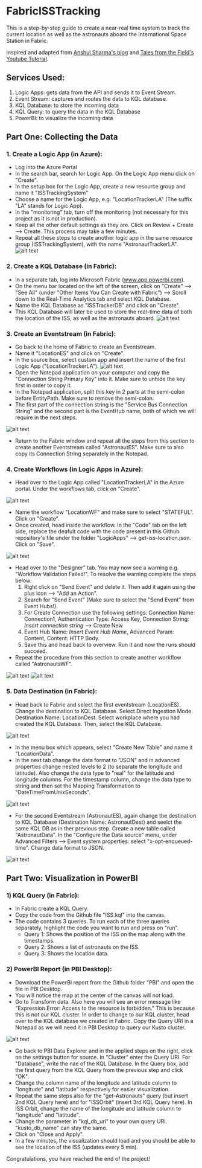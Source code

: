 # FabricISSTracking
This is a step-by-step guide to create a near-real time system to track the current location as well as the astronauts aboard the International Space Station in Fabric. 

Inspired and adapted from [Anshul Sharma's blog] and [Tales from the Field's Youtube Tutorial].

[Anshul Sharma's blog]: https://www.linkedin.com/pulse/real-time-monitoring-international-space-station-microsoft-sharma/
[Tales from the Field's Youtube Tutorial]: https://www.youtube.com/watch?v=-HhU7yLyuUU

## Services Used:
1. Logic Apps: gets data from the API and sends it to Event Stream.
2. Event Stream: captures and routes the data to KQL database.
3. KQL Database: to store the incoming data
4. KQL Query: to query the data in the KQL Database
5. PowerBI: to visualize the incoming data

## Part One: Collecting the Data 
### 1. Create a Logic App (in Azure):
* Log into the Azure Portal
* In the search bar, search for Logic App. On the Logic App menu click on "Create".
* In the setup box for the Logic App, create a new resource group and name it "ISSTrackingSystem"
* Choose a name for the Logic App, e.g. "LocationTrackerLA" (The suffix "LA" stands for Logic App).
* In the "monitoring" tab, turn off the monitoring (not necessary for this project as it is not in production).
* Keep all the other default settings as they are. Click on Review + Create --> Create. This process may take a few minutes.
* Repeat all these steps to create another logic app in the same resource group (ISSTrackingSystem), with the name "AstronautTrackerLA".
![alt text](img/CreatingLA.jpg)

### 2. Create a KQL Database (in Fabric):
* In a separate tab, log into Microsoft Fabric (www.app.powerbi.com).
* On the menu bar located on the left of the screen, click on "Create" --> "See All" (under "Other Items You Can Create with Fabric") --> Scroll down to the Real-Time Analytics tab and select KQL Database.
* Name the KQL Database as "ISSTrackerDB" and click on "Create".
* This KQL Database will later be used to store the real-time data of both the location of the ISS, as well as the astronauts aboard.
![alt text](img/KQL1.jpg)

### 3. Create an Eventstream (in Fabric):
* Go back to the home of Fabric to create an Eventstream.
* Name it "LocationES" and click on "Create".
* In the source box, select custom app and insert the name of the first Logic App ("LocationTrackerLA").
![alt text](img/ES1.jpg)
* Open the Notepad application on your computer and copy the "Connection String Primary Key" into it. Make sure to unhide the key first in order to copy it.
* In the Notepad application, split this key in 2 parts at the semi-colon before EntityPath. Make sure to remove the semi-colon.
* The first part of the connection string is the "Service Bus Connection String" and the second part is the EventHub name, both of which we will require in the next steps.

![alt text](img/ES2.jpg)
* Return to the Fabric window and repeat all the steps from this section to create another Eventstream called "AstronautES". Make sure to also copy its Connection String separately in the Notepad.

### 4. Create Workflows (in Logic Apps in Azure):
* Head over to the Logic App called "LocationTrackerLA" in the Azure portal. Under the workflows tab, click on "Create".

![alt text](img/WF1.jpg)

* Name the workflow "LocationWF" and make sure to select "STATEFUL". Click on "Create".
* Once created, head inside the workflow. In the "Code" tab on the left side, replace the deafult code with the code present in this Github repository's file under the folder "LogicApps" --> get-iss-location.json. Click on "Save".

![alt text](img/WF2.jpg)

* Head over to the "Designer" tab. You may now see a warning e.g. "Workflow Validation Failed!". To resolve the warning complete the steps below:
  1) Right click on "Send Event" and delete it. Then add it again using the plus icon --> "Add an Action".
  2) Search for "Send Event" (Make sure to select the "Send Event" from Event Hubs!).
  3) For Create Connection use the following settings: Connection Name: Connection1, Authentication Type: Access Key, Connection String: *Insert connection string* --> Create New
  4) Event Hub Name: *Insert Event Hub Name*, Advanced Param: Content, Content: HTTP Body.
  5) Save this and head back to overview. Run it and now the runs should succeed.
* Repeat the procedure from this section to create another workflow called "AstronautsWF".

![alt text](img/WF3.jpg)
![alt text](img/WF4.jpg)

### 5. Data Destination (in Fabric):
* Head back to Fabric and select the first eventstream (LocationES). Change the destination to KQL Database. Select Direct Ingestion Mode. Destination Name: LocationDest. Select workplace where you had created the KQL Database. Then, select the KQL Database.

![alt text](img/Dest1.jpg)

* In the menu box which appears, select "Create New Table" and name it "LocationData".
* In the next tab change the data format to "JSON" and in advanced properties change nested levels to 2 (to separate the longitude and latitude). Also change the data type to "real" for the latitude and longitude columns. For the timestamp column, change the data type to string and then set the Mapping Transformation to "DateTimeFromUnixSeconds".

![alt text](img/Dest3.jpg)

* For the second Eventstream (AstronautES), again change the destination to KQL Database (Destination Name: AstronautDest) and seelct the same KQL DB as in ther previous step. Create a new table called "AstronautData". In the "Configure the Data source" menu, under Advanced Filters --> Event system properties: select "x-opt-enqueued-time". Change data format to JSON.

![alt text](img/Dest2.jpg)

## Part Two: Visualization in PowerBI

### 1) KQL Query (in Fabric):
* In Fabric create a KQL Query.
* Copy the code from the Github file "ISS.kql" into the canvas.
* The code contains 3 queries. To run each of the three queries separately, highlight the code you want to run and press on "run".
  *  Query 1: Shows the position of the ISS on the map along with the timestamps.
  *  Query 2: Shows a list of astronauts on the ISS.
  *  Query 3: Shows the location data.

### 2) PowerBI Report (in PBI Desktop):
* Download the PowerBI report from the Github folder "PBI" and open the file in PBI Desktop.
* You will notice the map at the center of the canvas will not load.
* Go to Transform data. Also here you will see an error message like "Expression.Error: Access to the resource is forbidden." This is because this is not our KQL cluster. In order to change to our KQL cluster, head over to the KQL database we created in Fabric. Copy the Query URI in a Notepad as we will need it in PBI Desktop to query our Kusto cluster.

![alt text](img/Visual1.jpg)
  
* Go back to PBI Data Explorer and in the applied steps on the right, click on the settings button for source. In "Cluster" enter the Query URI. For "Database", write the nae of the KQL Database. In the Query box, add the first query from the KQL Query from the previous step and click "OK".
* Change the column name of the longitude and latitude column to "longitude" and "latitude" respectively for easier visualization.
* Repeat the same steps also for the "get-Astronauts" query (but insert 2nd KQL Query here) and for "ISSOrbit" (insert 3rd KQL Query here). In ISS Orbit, change the name of the longitude and latitude column to "longitude" and "latitude".
* Change the parameter in "kql_db_url" to your own query URI. "kusto_db_name" can stay the same.
* Click on "Close and Apply".
* In a few minutes, the visualization should load and you should be able to see the location of the ISS (updates every 5 min).

Congratulations, you have reached the end of the project!

